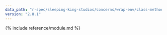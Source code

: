 ```yaml
---
data_path: "r-spec/sleeping-king-studios/concerns/wrap-env/class-methods"
version: "2.8.1"
---
```


{% include reference/module.md %}
